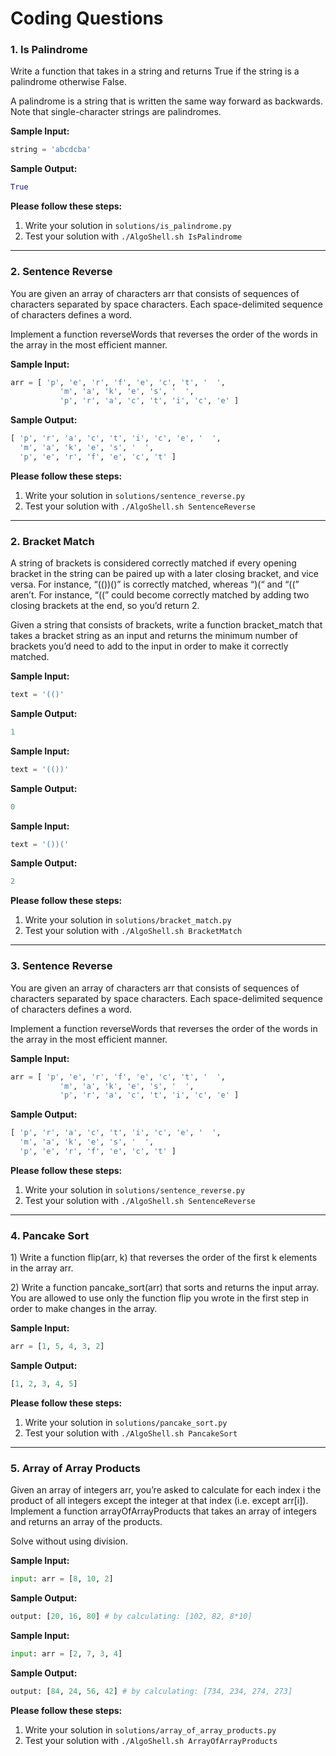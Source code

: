 # Coding Questions

### 1. Is Palindrome
Write a function that takes in a string and
returns True if the string is a palindrome
otherwise False.

A palindrome is a string that is written the same
way forward as backwards. Note that single-character
strings are palindromes.

**Sample Input:**
```python
string = 'abcdcba'
```
**Sample Output:**
```python
True
```
**Please follow these steps:**
1. Write your solution in `solutions/is_palindrome.py`
2. Test your solution with `./AlgoShell.sh IsPalindrome`

---

### 2. Sentence Reverse
You are given an array of characters arr that consists of sequences of characters separated by space characters. Each space-delimited sequence of characters defines a word.

Implement a function reverseWords that reverses the order of the words in the array in the most efficient manner.

**Sample Input:**
```python
arr = [ 'p', 'e', 'r', 'f', 'e', 'c', 't', '  ',
           'm', 'a', 'k', 'e', 's', '  ',
           'p', 'r', 'a', 'c', 't', 'i', 'c', 'e' ]
```
**Sample Output:**
```python
[ 'p', 'r', 'a', 'c', 't', 'i', 'c', 'e', '  ',
  'm', 'a', 'k', 'e', 's', '  ',
  'p', 'e', 'r', 'f', 'e', 'c', 't' ]
```
**Please follow these steps:**
1. Write your solution in `solutions/sentence_reverse.py`
2. Test your solution with `./AlgoShell.sh SentenceReverse`

---

### 2. Bracket Match
A string of brackets is considered correctly matched if 
every opening bracket in the string can be paired up with 
a later closing bracket, and vice versa. For instance, “(())()” 
is correctly matched, whereas “)(“ and “((” aren’t. For 
instance, “((” could become correctly matched by adding 
two closing brackets at the end, so you’d return 2.

Given a string that consists of brackets, write a function 
bracket_match that takes a bracket string as an input and 
returns the minimum number of brackets you’d need to 
add to the input in order to make it correctly matched.

**Sample Input:**
```python
text = '(()'
```
**Sample Output:**
```python
1
```
**Sample Input:**
```python
text = '(())'
```
**Sample Output:**
```python
0
```
**Sample Input:**
```python
text = '())('
```
**Sample Output:**
```python
2
```
**Please follow these steps:**
1. Write your solution in `solutions/bracket_match.py`
2. Test your solution with `./AlgoShell.sh BracketMatch`

---

### 3. Sentence Reverse
You are given an array of characters arr that consists of sequences of characters separated by space characters. Each space-delimited sequence of characters defines a word.

Implement a function reverseWords that reverses the order of the words in the array in the most efficient manner.

**Sample Input:**
```python
arr = [ 'p', 'e', 'r', 'f', 'e', 'c', 't', '  ',
           'm', 'a', 'k', 'e', 's', '  ',
           'p', 'r', 'a', 'c', 't', 'i', 'c', 'e' ]
```
**Sample Output:**
```python
[ 'p', 'r', 'a', 'c', 't', 'i', 'c', 'e', '  ',
  'm', 'a', 'k', 'e', 's', '  ',
  'p', 'e', 'r', 'f', 'e', 'c', 't' ]
```
**Please follow these steps:**
1. Write your solution in `solutions/sentence_reverse.py`
2. Test your solution with `./AlgoShell.sh SentenceReverse`

---

### 4. Pancake Sort
1\) Write a function flip(arr, k) that reverses the order of the first k elements in the array arr.

2\) Write a function pancake_sort(arr) that sorts and returns the input array. You are allowed to use only the function flip you wrote in the first step in order to make changes in the array.

**Sample Input:**
```python
arr = [1, 5, 4, 3, 2]
```
**Sample Output:**
```python
[1, 2, 3, 4, 5]
```
**Please follow these steps:**
1. Write your solution in `solutions/pancake_sort.py`
2. Test your solution with `./AlgoShell.sh PancakeSort`

---

### 5. Array of Array Products
Given an array of integers arr, you’re asked to calculate for each index i the product of all integers except the integer at that index (i.e. except arr[i]). Implement a function arrayOfArrayProducts that takes an array of integers and returns an array of the products.

Solve without using division.

**Sample Input:**
```python
input: arr = [8, 10, 2]
```
**Sample Output:**
```python
output: [20, 16, 80] # by calculating: [102, 82, 8*10]
```

**Sample Input:**
```python
input: arr = [2, 7, 3, 4]
```
**Sample Output:**
```python
output: [84, 24, 56, 42] # by calculating: [734, 234, 274, 273]
```

**Please follow these steps:**
1. Write your solution in `solutions/array_of_array_products.py`
2. Test your solution with `./AlgoShell.sh ArrayOfArrayProducts`